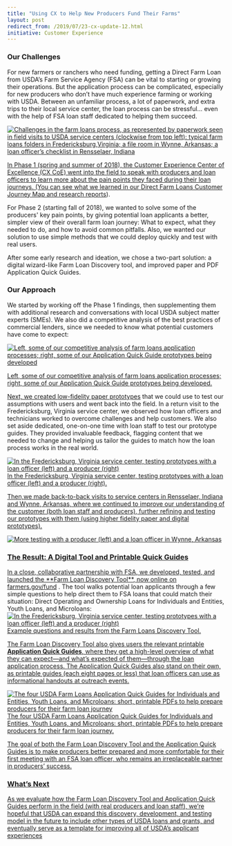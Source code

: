 ```yaml
---
title: "Using CX to Help New Producers Fund Their Farms"
layout: post
redirect_from: /2019/07/23-cx-update-12.html
initiative: Customer Experience
---
```

<h3>Our Challenges</h3>

For new farmers or ranchers who need funding, getting a Direct Farm Loan from USDA’s Farm Service Agency (FSA) can be 
vital to starting or growing their operations. But the application process can be complicated, especially for new producers 
who don’t have much experience farming or working with USDA. Between an unfamiliar process, a lot of paperwork, and extra 
trips to their local service center, the loan process can be stressful… even with the help of FSA loan staff dedicated to 
helping them succeed.


<a href="{{site.baseurl}}/images/paper-process-farm-loans.png" target="_blank" rel="noopener noreferrer">
<img src="{{site.baseurl}}/images/paper-process-farm-loans.png" alt="Challenges in the farm loans process, as represented by 
paperwork seen in field visits to USDA service centers (clockwise from top left): typical farm loans folders in Fredericksburg,Virginia; a file room in Wynne, Arkansas; a loan officer’s checklist in Rensselaer, Indiana">

In Phase 1 (spring and summer of 2018), the Customer Experience Center of Excellence (CX CoE) went into the field to speak 
with producers and loan officers to learn more about the pain points they faced during their loan journeys. (You can see 
what we learned in our <a href="https://coe.gsa.gov/coe/farm-loans/index.html">Direct Farm Loans Customer Journey Map and research reports</a>).

For Phase 2 (starting fall of 2018), we wanted to solve some of the producers' key pain points, by giving potential loan applicants a better, simpler view of their overall farm loan journey: What to expect, what they needed to do, and how to avoid common pitfalls. Also, we wanted our solution to use simple methods that we could deploy quickly and test with real users.

After some early research and ideation, we chose a two-part solution: a digital wizard-like Farm Loan Discovery tool, and improved paper and PDF Application Quick Guides. 

<h3>Our Approach</h3>

We started by working off the Phase 1 findings, then supplementing them with additional research and conversations with 
local USDA subject matter experts (SMEs). We also did a competitive analysis of the best practices of commercial lenders, 
since we needed to know what potential customers have come to expect:

<a href="{{site.baseurl}}/images/competitive-analysis.png" target="_blank" rel="noopener noreferrer">
<img src="{{site.baseurl}}/images/competitive-analysis.png" alt="Left, some of our competitive analysis of farm loans 
application processes; right, some of our Application Quick Guide prototypes being developed">

Left, some of our competitive analysis of farm loans application processes; right, some of our Application Quick Guide 
prototypes being developed.

Next, we created <a href="https://www.usability.gov/how-to-and-tools/methods/prototyping.html">low-fidelity paper prototypes</a> that we could use to test our assumptions with users and went back into the field. In a return visit to the Fredericksburg, Virginia service center, we observed how loan officers and technicians worked to overcome challenges and help customers. We also set aside dedicated, one-on-one time with loan staff to test our prototype guides. They provided 
invaluable feedback, flagging content that we needed to change and helping us tailor the guides to match how the loan process works in the real world.

<a href="{{site.baseurl}}/images/testing-protoypes.png" target="_blank" rel="noopener noreferrer">
<img src="{{site.baseurl}}/images/testing-protoypes.png" alt="In the Fredericksburg, Virginia service center, testing prototypes with a loan officer (left) and a producer (right)">
In the Fredericksburg, Virginia service center, testing prototypes with a loan officer (left) and a producer (right).

Then,we made back-to-back visits to service centers in Rensselaer, Indiana and Wynne, Arkansas, where we continued to improve our understanding of the customer (both loan staff and producers), further refining and testing our prototypes with them (using higher fidelity paper and digital prototypes).  

<a href="{{site.baseurl}}/images/testing-with-producers-loan-officers.png" target="_blank" rel="noopener noreferrer">
<img src="{{site.baseurl}}/images/testing-with-producers-loan-officers.png" alt="More testing with a producer (left) and a loan officer in Wynne, Arkansas">

<h3>The Result: A Digital Tool and Printable Quick Guides</h3>
In a close, collaborative partnership with FSA, we developed, tested, and launched the **Farm Loan Discovery Tool**, now online on <a href="farmers.gov/fundl">farmers.gov/fund</a> . The tool walks potential loan applicants through a few simple questions to help direct them to FSA loans that could match their situation: Direct Operating and Ownership Loans for Individuals and Entities, Youth Loans, and Microloans:

<a href="{{site.baseurl}}/images/example-questions-fldt.png" target="_blank" rel="noopener noreferrer">
<img src="{{site.baseurl}}/images/example-questions-fldt.png" alt="In the Fredericksburg, Virginia service center, testing prototypes with a loan officer (left) and a producer (right)">
Example questions and results from the Farm Loans Discovery Tool.

The Farm Loan Discovery Tool also gives users the relevant printable **Application Quick Guides**, where they get a high-level overview of what they can expect—and what’s expected of them—through the loan application process. The Application Quick Guides also stand on their own, as printable guides (each eight pages or less) that loan officers can use as informational handouts at outreach events. 

<a href="{{site.baseurl}}/images/USDA-Farm Loans-Application-Quick-Guides.png" target="_blank" rel="noopener noreferrer">
<img src="{{site.baseurl}}/images/USDA-Farm Loans-Application-Quick-Guides.png" alt="The four USDA Farm Loans Application Quick Guides for Individuals and Entities, Youth Loans, and Microloans: short, printable PDFs to help prepare producers for their farm loan journey">
The four USDA Farm Loans Application Quick Guides for Individuals and Entities, Youth Loans, and Microloans: short, printable PDFs to help prepare producers for their farm loan journey.

The goal of both the Farm Loan Discovery Tool and the Application Quick Guides is to make producers better prepared and more comfortable for their first meeting with an FSA loan officer, who remains an irreplaceable partner in producers’ success. 

<h3>What’s Next</h3>
As we evaluate how the Farm Loan Discovery Tool and Application Quick Guides perform in the field (with real producers and loan staff), we’re hopeful that USDA can expand this discovery, development, and testing model in the future to include other types of USDA loans and grants, and eventually serve as a template for improving all of USDA’s applicant experiences



